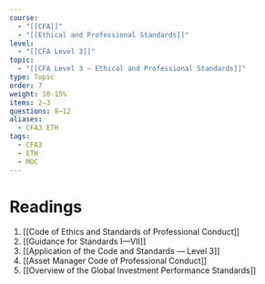 ```yaml
---
course:
  - "[[CFA]]"
  - "[[Ethical and Professional Standards]]"
level:
  - "[[CFA Level 3]]"
topic:
  - "[[CFA Level 3 — Ethical and Professional Standards]]"
type: Topic
order: 7
weight: 10-15%
items: 2–3
questions: 8–12
aliases:
  - CFA3 ETH
tags:
  - CFA3
  - ETH
  - MOC
---
```

# Readings

1. [[Code of Ethics and Standards of Professional Conduct]]
2. [[Guidance for Standards I—VII]]
3. [[Application of the Code and Standards — Level 3]]
4. [[Asset Manager Code of Professional Conduct]]
5. [[Overview of the Global Investment Performance Standards]]